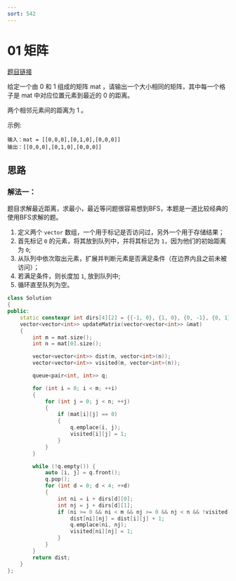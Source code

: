 ```yaml
---
sort: 542
---
```

# 01 矩阵

[题目链接](https://leetcode-cn.com/problems/01-matrix/)

给定一个由 0 和 1 组成的矩阵 mat ，请输出一个大小相同的矩阵，其中每一个格子是 mat 中对应位置元素到最近的 0 的距离。

两个相邻元素间的距离为 1 。



示例:

```
输入：mat = [[0,0,0],[0,1,0],[0,0,0]]
输出：[[0,0,0],[0,1,0],[0,0,0]]
```


## 思路

### 解法一：

题目求解最近距离，求最小，最近等问题很容易想到BFS，本题是一道比较经典的使用BFS求解的题。

1. 定义两个 `vector` 数组，一个用于标记是否访问过，另外一个用于存储结果；
2. 首先标记 `0` 的元素，将其放到队列中，并将其标记为 `1`，因为他们的初始距离为 `0`;
3. 从队列中依次取出元素，扩展并判断元素是否满足条件（在边界内且之前未被访问）；
4. 若满足条件，则长度加 `1`, 放到队列中;
5. 循环直至队列为空。

```c++
class Solution
{
public:
    static constexpr int dirs[4][2] = {{-1, 0}, {1, 0}, {0, -1}, {0, 1}}; //定义上下左右四个方向
    vector<vector<int>> updateMatrix(vector<vector<int>> &mat)
    {
        int m = mat.size();
        int n = mat[0].size();

        vector<vector<int>> dist(m, vector<int>(n));
        vector<vector<int>> visited(m, vector<int>(n));

        queue<pair<int, int>> q;

        for (int i = 0; i < m; ++i)
        {
            for (int j = 0; j < n; ++j)
            {
                if (mat[i][j] == 0)
                {
                    q.emplace(i, j);
                    visited[i][j] = 1;
                }
            }
        }

        while (!q.empty()) {
            auto [i, j] = q.front();
            q.pop();
            for (int d = 0; d < 4; ++d)
            {
                int ni = i + dirs[d][0];
                int nj = j + dirs[d][1];
                if (ni >= 0 && ni < m && nj >= 0 && nj < n && !visited[ni][nj]) {
                    dist[ni][nj] = dist[i][j] + 1;
                    q.emplace(ni, nj);
                    visited[ni][nj] = 1;
                }
            }
        }
        return dist;
    }
};
```

